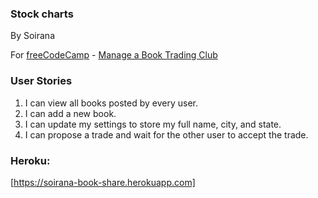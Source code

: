 ### Stock charts 
By Soirana

For [freeCodeCamp](http://freecodecamp.com) - [Manage a Book Trading Club](https://www.freecodecamp.com/challenges/manage-a-book-trading-club)

### **User Stories**

1. I can view all books posted by every user.
2. I can add a new book.
3. I can update my settings to store my full name, city, and state.
4. I can propose a trade and wait for the other user to accept the trade.


### Heroku:
[https://soirana-book-share.herokuapp.com]


